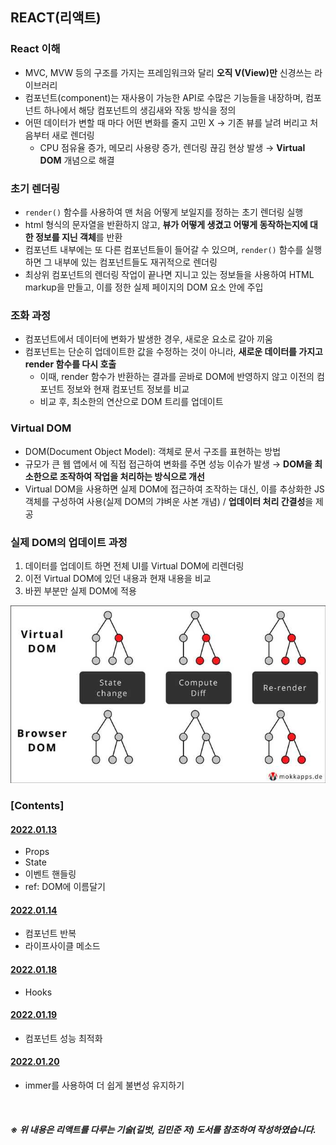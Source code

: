 ## REACT(리액트)

### React 이해

- MVC, MVW 등의 구조를 가지는 프레임워크와 달리 **오직 V(View)만** 신경쓰는 라이브러리
- 컴포넌트(component)는 재사용이 가능한 API로 수많은 기능들을 내장하며, 컴포넌트 하나에서 해당 컴포넌트의 생김새와 작동 방식을 정의
- 어떤 데이터가 변할 때 마다 어떤 변화를 줄지 고민 X → 기존 뷰를 날려 버리고 처음부터 새로 렌더링
  - CPU 점유율 증가, 메모리 사용량 증가, 렌더링 끊김 현상 발생 → **Virtual DOM** 개념으로 해결

### 초기 렌더링

- `render()` 함수를 사용하여 맨 처음 어떻게 보일지를 정하는 초기 렌더링 실행
- html 형식의 문자열을 반환하지 않고, **뷰가 어떻게 생겼고 어떻게 동작하는지에 대한 정보를 지닌 객체**를 반환
- 컴포넌트 내부에는 또 다른 컴포넌트들이 들어갈 수 있으며, `render()` 함수를 실행하면 그 내부에 있는 컴포넌트들도 재귀적으로 렌더링
- 최상위 컴포넌트의 렌더링 작업이 끝나면 지니고 있는 정보들을 사용하여 HTML markup을 만들고, 이를 정한 실제 페이지의 DOM 요소 안에 주입

### 조화 과정

- 컴포넌트에서 데이터에 변화가 발생한 경우, 새로운 요소로 갈아 끼움
- 컴포넌트는 단순히 업데이트한 값을 수정하는 것이 아니라, **새로운 데이터를 가지고 render 함수를 다시 호출**
  - 이때, render 함수가 반환하는 결과를 곧바로 DOM에 반영하지 않고 이전의 컴포넌트 정보와 현재 컴포넌트 정보를 비교
  - 비교 후, 최소한의 연산으로 DOM 트리를 업데이트

### Virtual DOM

- DOM(Document Object Model): 객체로 문서 구조를 표현하는 방법
- 규모가 큰 웹 앱에서 에 직접 접근하여 변화를 주면 성능 이슈가 발생 → **DOM을 최소한으로 조작하여 작업을 처리하는 방식으로 개선**
- Virtual DOM을 사용하면 실제 DOM에 접근하여 조작하는 대신, 이를 추상화한 JS 객체를 구성하여 사용(실제 DOM의 갸벼운 사본 개념) / **업데이터 처리 간결성**을 제공

### 실제 DOM의 업데이트 과정

1. 데이터를 업데이트 하면 전체 UI를 Virtual DOM에 리렌더링
2. 이전 Virtual DOM에 있던 내용과 현재 내용을 비교
3. 바뀐 부분만 실제 DOM에 적용

![DomUpdate](./docs/images/react-vdom-dom.jpg)

### [Contents]

#### [2022.01.13](https://github.com/jhyoon9705/react-study/blob/main/docs/20220113.md)

- Props
- State
- 이벤트 핸들링
- ref: DOM에 이름달기

#### [2022.01.14](https://github.com/jhyoon9705/react-study/blob/main/docs/20220114.md)

- 컴포넌트 반복
- 라이프사이클 메소드

#### [2022.01.18](https://github.com/jhyoon9705/react-study/blob/main/docs/20220118.md)

- Hooks

#### [2022.01.19](https://github.com/jhyoon9705/react-study/blob/main/docs/20220119.md)

- 컴포넌트 성능 최적화

#### [2022.01.20](https://github.com/jhyoon9705/react-study/blob/main/docs/20220120.md)

- immer를 사용하여 더 쉽게 불변성 유지하기

<br />

##### ※ 위 내용은 리액트를 다루는 기술(길벗, 김민준 저) 도서를 참조하여 작성하였습니다.
